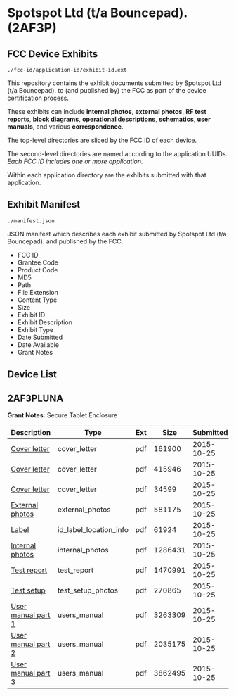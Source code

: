 # Spotspot Ltd (t/a Bouncepad). (2AF3P)
## FCC Device Exhibits

```
./fcc-id/application-id/exhibit-id.ext
```

This repository contains the exhibit documents submitted by Spotspot Ltd (t/a Bouncepad). to (and published by) the FCC as part of the device certification process.

These exhibits can include **internal photos**, **external photos**, **RF test reports**, **block diagrams**, **operational descriptions**, **schematics**, **user manuals**, and various **correspondence**.

The top-level directories are sliced by the FCC ID of each device.

The second-level directories are named according to the application UUIDs. *Each FCC ID includes one or more application.*

Within each application directory are the exhibits submitted with that application. 

## Exhibit Manifest

```
./manifest.json
```

JSON manifest which describes each exhibit submitted by Spotspot Ltd (t/a Bouncepad). and published by the FCC.

- FCC ID
- Grantee Code
- Product Code
- MD5
- Path
- File Extension
- Content Type
- Size
- Exhibit ID
- Exhibit Description
- Exhibit Type
- Date Submitted
- Date Available
- Grant Notes

## Device List
## 2AF3PLUNA
**Grant Notes:** Secure Tablet Enclosure

| Description | Type | Ext | Size | Submitted | Available |
| ----------- | ---- | --- | ---- | --------- | --------- |
| [Cover letter](2AF3PLUNA/e58b0b9ca75fec6df97173c8d2eac2cc/2792660.pdf) | cover_letter | pdf | 161900 | 2015-10-25 | 2015-10-25 |
| [Cover letter](2AF3PLUNA/e58b0b9ca75fec6df97173c8d2eac2cc/2792661.pdf) | cover_letter | pdf | 415946 | 2015-10-25 | 2015-10-25 |
| [Cover letter](2AF3PLUNA/e58b0b9ca75fec6df97173c8d2eac2cc/2792662.pdf) | cover_letter | pdf | 34599 | 2015-10-25 | 2015-10-25 |
| [External photos](2AF3PLUNA/e58b0b9ca75fec6df97173c8d2eac2cc/2792663.pdf) | external_photos | pdf | 581175 | 2015-10-25 | 2015-10-25 |
| [Label](2AF3PLUNA/e58b0b9ca75fec6df97173c8d2eac2cc/2792664.pdf) | id_label_location_info | pdf | 61924 | 2015-10-25 | 2015-10-25 |
| [Internal photos](2AF3PLUNA/e58b0b9ca75fec6df97173c8d2eac2cc/2792665.pdf) | internal_photos | pdf | 1286431 | 2015-10-25 | 2015-10-25 |
| [Test report](2AF3PLUNA/e58b0b9ca75fec6df97173c8d2eac2cc/2792668.pdf) | test_report | pdf | 1470991 | 2015-10-25 | 2015-10-25 |
| [Test setup](2AF3PLUNA/e58b0b9ca75fec6df97173c8d2eac2cc/2792669.pdf) | test_setup_photos | pdf | 270865 | 2015-10-25 | 2015-10-25 |
| [User manual part 1](2AF3PLUNA/e58b0b9ca75fec6df97173c8d2eac2cc/2792677.pdf) | users_manual | pdf | 3263309 | 2015-10-25 | 2015-10-25 |
| [User manual part 2](2AF3PLUNA/e58b0b9ca75fec6df97173c8d2eac2cc/2792678.pdf) | users_manual | pdf | 2035175 | 2015-10-25 | 2015-10-25 |
| [User manual part 3](2AF3PLUNA/e58b0b9ca75fec6df97173c8d2eac2cc/2792679.pdf) | users_manual | pdf | 3862495 | 2015-10-25 | 2015-10-25 |
